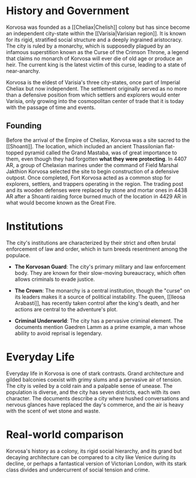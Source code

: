 # History and Government
Korvosa was founded as a [[Cheliax|Chelish]] colony but has since become an independent city-state within the [[Varisia|Varisian region]]. It is known for its rigid, stratified social structure and a deeply ingrained aristocracy. The city is ruled by a monarchy, which is supposedly plagued by an infamous superstition known as the Curse of the Crimson Throne, a legend that claims no monarch of Korvosa will ever die of old age or produce an heir. The current king is the latest victim of this curse, leading to a state of near-anarchy.

Korvosa is the eldest of Varisia's three city-states, once part of Imperial Cheliax but now independent. The settlement originally served as no more than a defensive position from which settlers and explorers would enter Varisia, only growing into the cosmopolitan center of trade that it is today with the passage of time and events.

## Founding
Before the arrival of the Empire of Cheliax, Korvosa was a site sacred to the [[Shoanti]]. The location, which included an ancient Thassilonian flat-topped pyramid called the Grand Mastaba, was of great importance to them, even though they had forgotten **what they were protecting**. In 4407 AR, a group of Chelaxian marines under the command of Field Marshal Jakthion Korvosa selected the site to begin construction of a defensive outpost. Once completed, Fort Korvosa acted as a common stop for explorers, settlers, and trappers operating in the region. The trading post and its wooden defenses were replaced by stone and mortar ones in 4438 AR after a Shoanti raiding force burned much of the location in 4429 AR in what would become known as the Great Fire.

# Institutions
The city's institutions are characterized by their strict and often brutal enforcement of law and order, which in turn breeds resentment among the populace.

- **The Korvosan Guard**: The city's primary military and law enforcement body. They are known for their slow-moving bureaucracy, which often allows criminals to evade justice.

- **The Crown**: The monarchy is a central institution, though the "curse" on its leaders makes it a source of political instability. The queen, [[Ileosa Arabasti]], has recently taken control after the king's death, and her actions are central to the adventure's plot.

- **Criminal Underworld**: The city has a pervasive criminal element. The documents mention Gaedren Lamm as a prime example, a man whose ability to avoid reprisal is legendary.

# Everyday Life
Everyday life in Korvosa is one of stark contrasts. Grand architecture and gilded balconies coexist with grimy slums and a pervasive air of tension. The city is veiled by a cold rain and a palpable sense of unease. The population is diverse, and the city has seven districts, each with its own character. The documents describe a city where hushed conversations and nervous glances have replaced the day's commerce, and the air is heavy with the scent of wet stone and waste.

# Real-world comparison
Korvosa's history as a colony, its rigid social hierarchy, and its grand but decaying architecture can be compared to a city like Venice during its decline, or perhaps a fantastical version of Victorian London, with its stark class divides and undercurrent of social tension and crime.